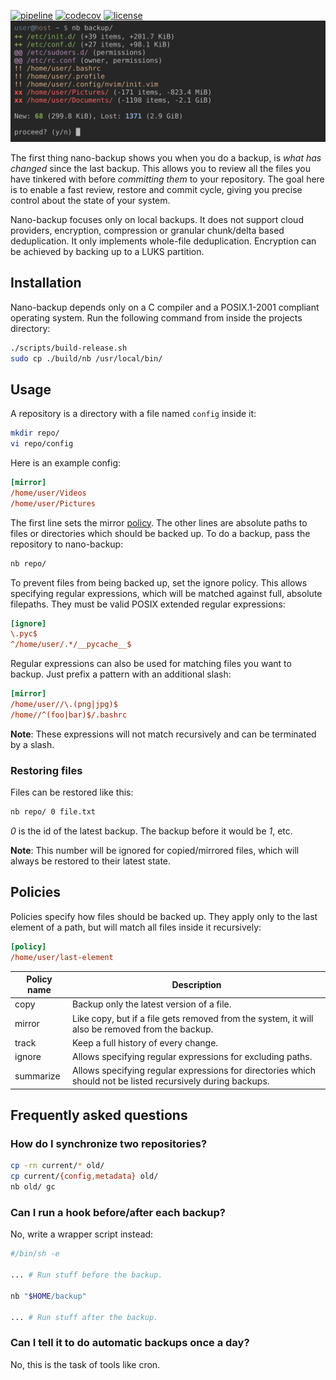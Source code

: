 [![pipeline](https://github.com/AlxHnr/nano-backup/actions/workflows/ci.yml/badge.svg)](https://github.com/AlxHnr/nano-backup/actions/workflows/ci.yml)
[![codecov](https://codecov.io/github/AlxHnr/nano-backup/coverage.svg?branch=master)](https://codecov.io/github/AlxHnr/nano-backup?branch=master)
[![license](https://img.shields.io/badge/license-MIT-brightgreen.svg)](https://github.com/AlxHnr/nano-backup/blob/master/LICENSE)
![screenshot](./screenshot.svg)

The first thing nano-backup shows you when you do a backup, is _what has
changed_ since the last backup. This allows you to review all the files you
have tinkered with before _committing them_ to your repository. The goal
here is to enable a fast review, restore and commit cycle, giving you
precise control about the state of your system.

Nano-backup focuses only on local backups. It does not support cloud
providers, encryption, compression or granular chunk/delta based
deduplication. It only implements whole-file deduplication. Encryption can
be achieved by backing up to a LUKS partition.

## Installation

Nano-backup depends only on a C compiler and a POSIX.1-2001 compliant
operating system. Run the following command from inside the projects
directory:

```sh
./scripts/build-release.sh
sudo cp ./build/nb /usr/local/bin/
```

## Usage

A repository is a directory with a file named `config` inside it:

```sh
mkdir repo/
vi repo/config
```

Here is an example config:

```ini
[mirror]
/home/user/Videos
/home/user/Pictures
```

The first line sets the mirror [policy](#policies). The other lines are
absolute paths to files or directories which should be backed up. To do a
backup, pass the repository to nano-backup:

```sh
nb repo/
```

To prevent files from being backed up, set the ignore policy. This allows
specifying regular expressions, which will be matched against full,
absolute filepaths. They must be valid POSIX extended regular expressions:

```ini
[ignore]
\.pyc$
^/home/user/.*/__pycache__$
```

Regular expressions can also be used for matching files you want to backup.
Just prefix a pattern with an additional slash:

```ini
[mirror]
/home/user//\.(png|jpg)$
/home//^(foo|bar)$/.bashrc
```

**Note**: These expressions will not match recursively and can be
terminated by a slash.

### Restoring files

Files can be restored like this:

```sh
nb repo/ 0 file.txt
```

_0_ is the id of the latest backup. The backup before it would be _1_, etc.

**Note**: This number will be ignored for copied/mirrored files, which will
always be restored to their latest state.

## Policies

Policies specify how files should be backed up. They apply only to the last
element of a path, but will match all files inside it recursively:

```ini
[policy]
/home/user/last-element
```

Policy name | Description
------------|-------------
copy        | Backup only the latest version of a file.
mirror      | Like copy, but if a file gets removed from the system, it will also be removed from the backup.
track       | Keep a full history of every change.
ignore      | Allows specifying regular expressions for excluding paths.
summarize   | Allows specifying regular expressions for directories which should not be listed recursively during backups.

## Frequently asked questions

### How do I synchronize two repositories?

```sh
cp -rn current/* old/
cp current/{config,metadata} old/
nb old/ gc
```

### Can I run a hook before/after each backup?

No, write a wrapper script instead:

```sh
#/bin/sh -e

... # Run stuff before the backup.

nb "$HOME/backup"

... # Run stuff after the backup.
```

### Can I tell it to do automatic backups once a day?

No, this is the task of tools like cron.
